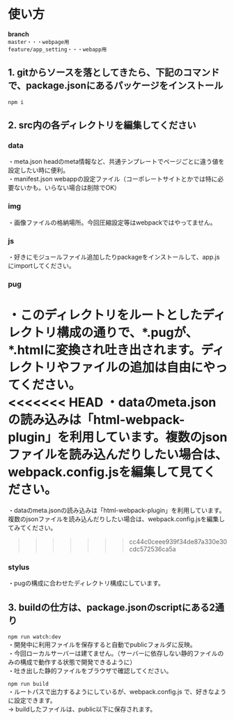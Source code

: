 # 使い方

**branch**  
`master・・・webpage用`  
`feature/app_setting・・・webapp用`  

## 1. gitからソースを落としてきたら、下記のコマンドで、package.jsonにあるパッケージをインストール  

`npm i`  

## 2. src内の各ディレクトリを編集してください  

### data
・meta.json headのmeta情報など、共通テンプレートでページごとに違う値を設定したい時に便利。  
・manifest.json webappの設定ファイル（コーポレートサイトとかでは特に必要ないかも。いらない場合は削除でOK）
  
### img
・画像ファイルの格納場所。今回圧縮設定等はwebpackではやってません。  
  
### js 
・好きにモジュールファイル追加したりpackageをインストールして、app.js にimportしてください。  
  
### pug
・このディレクトリをルートとしたディレクトリ構成の通りで、\*.pugが、\*.htmlに変換され吐き出されます。ディレクトリやファイルの追加は自由にやってください。  
<<<<<<< HEAD
・dataのmeta.jsonの読み込みは「html-webpack-plugin」を利用しています。複数のjsonファイルを読み込んだりしたい場合は、webpack.config.jsを編集して見てください。  
=======
・dataのmeta.jsonの読み込みは「html-webpack-plugin」を利用しています。複数のjsonファイルを読み込んだりしたい場合は、webpack.config.jsを編集してみてください。  
>>>>>>> cc44c0ceee939f34de87a330e30cdc572536ca5a
  
### stylus
・pugの構成に合わせたディレクトリ構成にしています。  
  

## 3. buildの仕方は、package.jsonのscriptにある2通り  

`npm run watch:dev`  
・開発中に利用ファイルを保存すると自動でpublicフォルダに反映。  
・今回ローカルサーバーは建てません。（サーバーに依存しない静的ファイルのみの構成で動作する状態で開発できるように）  
・吐き出した静的ファイルをブラウザで確認してください。  
  
`npm run build`  
・ルートパスで出力するようにしているが、webpack.config.js で、好きなように設定できます。  
→ buildしたファイルは、public以下に保存されます。  
